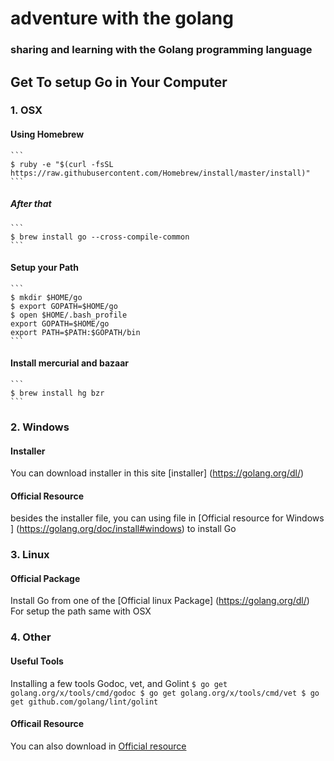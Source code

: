 # adventure with the golang

### sharing and learning with the Golang programming language

## Get To setup Go in Your Computer

### 1. OSX
#### Using Homebrew 
	```
	$ ruby -e "$(curl -fsSL https://raw.githubusercontent.com/Homebrew/install/master/install)"
	```
##### After that
	```
	$ brew install go --cross-compile-common
	```
#### Setup your Path
	```
	$ mkdir $HOME/go
	$ export GOPATH=$HOME/go
	$ open $HOME/.bash_profile
	export GOPATH=$HOME/go
	export PATH=$PATH:$GOPATH/bin
	```
#### Install mercurial and bazaar
	```
	$ brew install hg bzr
	```
### 2. Windows
#### Installer
You can download installer in this site [installer] (https://golang.org/dl/)
#### Official Resource
besides the installer file, you can using file in [Official resource for Windows ] (https://golang.org/doc/install#windows) to install Go
### 3. Linux
#### Official Package
Install Go from one of the [Official linux Package] (https://golang.org/dl/)
For setup the path same with OSX
### 4. Other
#### Useful Tools
Installing a few tools Godoc, vet, and Golint
	```
	$ go get golang.org/x/tools/cmd/godoc
	$ go get golang.org/x/tools/cmd/vet
	$ go get github.com/golang/lint/golint
	```
#### Officail Resource
You can also download in [Official resource](https://golang.org/doc/go1.2#go_tools_godoc)